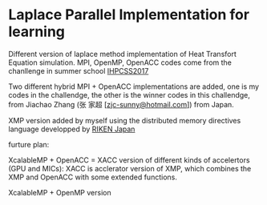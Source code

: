 # Laplace Parallel Implementation for learning

Different version of laplace method implementation of Heat Transfort Equation simulation. MPI, OpenMP, OpenACC codes come from the chanllenge in summer school [IHPCSS2017](http://www.ihpcss.org)

Two different hybrid MPI + OpenACC implementations are added, one is my codes in the challendge, the other is the winner codes in this challendge, from Jiachao Zhang (张 家超 [zjc-sunny@hotmail.com]) from Japan. 

XMP version added by myself using the distributed memory directives language developped by [RIKEN Japan](http://www.xcalablemp.org)



furture plan:

XcalableMP + OpenACC = XACC version of different kinds of accelertors (GPU and MICs): XACC is acclerator version of XMP, which combines the XMP and OpenACC with some extended functions.

XcalableMP + OpenMP version 
 
